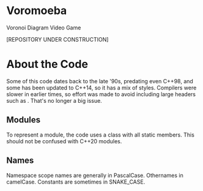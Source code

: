 # Voromoeba
Voronoi Diagram Video Game

[REPOSITORY UNDER CONSTRUCTION]

# About the Code

Some of this code dates back to the late '90s, predating even C++98,
and some has been updated to C++14, so it has a mix of styles. Compilers 
were slower in earlier times, so effort was made to avoid including large 
headers such as <algorithm>. That's no longer a big issue.

## Modules

To represent a module, the code uses a class with all static members.
This should not be confused with C++20 modules.

## Names

Namespace scope names are generally in PascalCase. Othernames in camelCase. Constants are sometimes in SNAKE_CASE.
